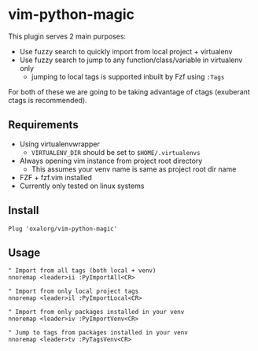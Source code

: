 # vim-python-magic

This plugin serves 2 main purposes:

- Use fuzzy search to quickly import from local project + virtualenv
- Use fuzzy search to jump to any function/class/variable in virtualenv only
    - jumping to local tags is supported inbuilt by Fzf using `:Tags`

For both of these we are going to be taking advantage of ctags (exuberant ctags is recommended).

## Requirements

- Using virtualenvwrapper
    - `VIRTUALENV_DIR` should be set to `$HOME/.virtualenvs`
- Always opening vim instance from project root directory
    - This assumes your venv name is same as project root dir name
- FZF + fzf.vim installed
- Currently only tested on linux systems

## Install

```
Plug 'oxalorg/vim-python-magic'
```

## Usage

```
" Import from all tags (both local + venv)
nnoremap <leader>ii :PyImportAll<CR>

" Import from only local project tags
nnoremap <leader>il :PyImportLocal<CR>

" Import from only packages installed in your venv
nnoremap <leader>iv :PyImportVenv<CR>

" Jump to tags from packages installed in your venv
nnoremap <leader>tv :PyTagsVenv<CR>
```

